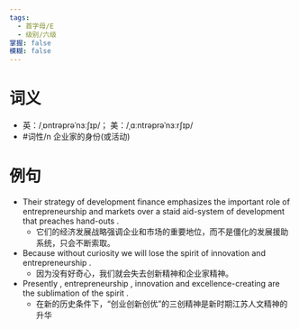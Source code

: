 ```yaml
---
tags:
  - 首字母/E
  - 级别/六级
掌握: false
模糊: false
---
```

# 词义
- 英：/ˌɒntrəprəˈnɜːʃɪp/； 美：/ˌɑːntrəprəˈnɜːrʃɪp/
- #词性/n  企业家的身份(或活动)
# 例句
- Their strategy of development finance emphasizes the important role of entrepreneurship and markets over a staid aid-system of development that preaches hand-outs .
	- 它们的经济发展战略强调企业和市场的重要地位，而不是僵化的发展援助系统，只会不断索取。
- Because without curiosity we will lose the spirit of innovation and entrepreneurship .
	- 因为没有好奇心，我们就会失去创新精神和企业家精神。
- Presently , entrepreneurship , innovation and excellence-creating are the sublimation of the spirit .
	- 在新的历史条件下，“创业创新创优”的三创精神是新时期江苏人文精神的升华
